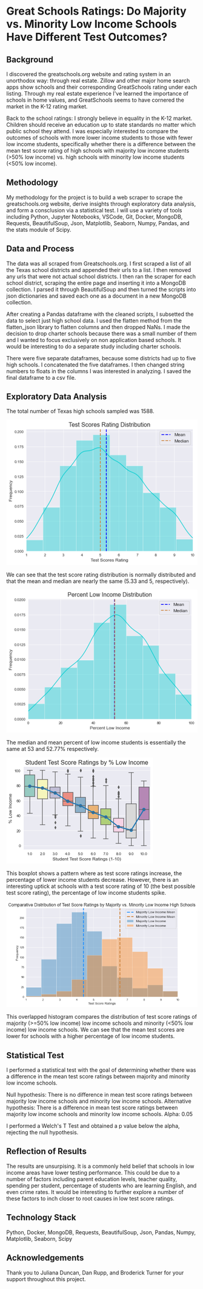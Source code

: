 # Great Schools Ratings: Do Majority vs. Minority Low Income Schools Have Different Test Outcomes?

## Background

I discovered the greatschools.org website and rating system in an unorthodox way: through real estate. Zillow and other major home search apps show schools and their corresponding GreatSchools rating under each listing. Through my real estate experience I've learned the importance of schools in home values, and GreatSchools seems to have cornered the market in the K-12 rating market.

Back to the school ratings: I strongly believe in equality in the K-12 market. Children should receive an education up to state standards no matter which public school they attend. I was especially interested to compare the outcomes of schools with more lower income students to those with fewer low income students, specifically whether there is a difference between the mean test score rating of high schools with majority low income students (>50% low income) vs. high schools with minority low income students (<50% low income).

## Methodology

My methodology for the project is to build a web scraper to scrape the greatschools.org website, derive insights through exploratory data analysis, and form a consclusion via a statistical test. I will use a variety of tools including Python, Jupyter Notebooks, VSCode, Git, Docker, MongoDB, Requests, BeautifulSoup, Json, Matplotlib, Seaborn, Numpy, Pandas, and the stats module of Scipy.

## Data and Process

The data was all scraped from Greatschools.org. I first scraped a list of all the Texas school districts and appended their urls to a list. I then removed any urls that were not actual school districts. I then ran the scraper for each school district, scraping the entire page and inserting it into a MongoDB collection. I parsed it through BeautifulSoup and then turned the scripts into json dictionaries and saved each one as a document in a new MongoDB collection.

After creating a Pandas dataframe with the cleaned scripts, I subsetted the data to select just high school data. I used the flatten method from the flatten_json library to flatten columns and then dropped NaNs. I made the decision to drop charter schools because there was a small number of them and I wanted to focus exclusively on non application based schools. It would be interesting to do a separate study including charter schools.

There were five separate dataframes, because some districts had up to five high schools. I concatenated the five dataframes. I then changed string numbers to floats in the columns I was interested in analyzing. I saved the final dataframe to a csv file.

## Exploratory Data Analysis

The total number of Texas high schools sampled was 1588.

![Test Score Rating Distribution](/Images/final_test_scores_dist.png)

We can see that the test score rating distribution is normally distributed and that the mean and median are nearly the same (5.33 and 5, respectively).

![Percent Income Distribution](Images/final_percent_LI_dist.png)

The median and mean percent of low income students is essentially the same at 53 and 52.77% respectively.

![Student Test Score Ratings by % Low Income](Images/final_test_score_boxplot.png)

This boxplot shows a pattern where as test score ratings increase, the percentage of lower income students decrease. However, there is an interesting uptick at schools with a test score rating of 10 (the best possible test score rating), the percentage of low income students spike.

![Comparative Distribution of Test Score Ratings](Images/Comparative_Dist_Test_Scores.png)

This overlapped histogram compares the distribution of test score ratings of majority (>=50% low income) low income schools and minority (<50% low income) low income schools. We can see that the mean test scores are lower for schools with a higher percentage of low income students.

## Statistical Test
I performed a statistical test with the goal of determining whether there was a difference in the mean test score ratings between majority and minority low income schools.

Null hypothesis: There is no difference in mean test score ratings between majority low income schools and minority low income schools.
Alternative hypothesis: There is a difference in mean test score ratings between majority low income schools and minority low income schools.
Alpha: 0.05

I performed a Welch's T Test and obtained a p value below the alpha, rejecting the null hypothesis.

## Reflection of Results

The results are unsurpising. It is a commonly held belief that schools in low income areas have lower testing performance. This could be due to a number of factors including parent education levels, teacher quality, spending per student, percentage of students who are learning English, and even crime rates. It would be interesting to further explore a number of these factors to inch closer to root causes in low test score ratings.

## Technology Stack

Python, Docker, MongoDB, Requests, BeautifulSoup, Json, Pandas, Numpy, Matplotlib, Seaborn, Scipy

## Acknowledgements

Thank you to Juliana Duncan, Dan Rupp, and Broderick Turner for your support throughout this project.
